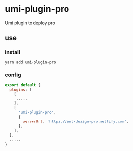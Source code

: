 # umi-plugin-pro

Umi plugin to deploy pro

## use

### install

`yarn add umi-plugin-pro`

### config

```js
export default {
  plugins: [
    [
     .....
    ],
    [
      'umi-plugin-pro',
      {
        serverUrl: 'https://ant-design-pro.netlify.com',
      },
    ],
  ],
  .....
}
```

